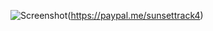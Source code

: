 ![Screenshot](https://www.dropbox.com/s/x39ytd54k17nj0b/_20160807_130849.JPG?dl=1)(https://paypal.me/sunsettrack4)
